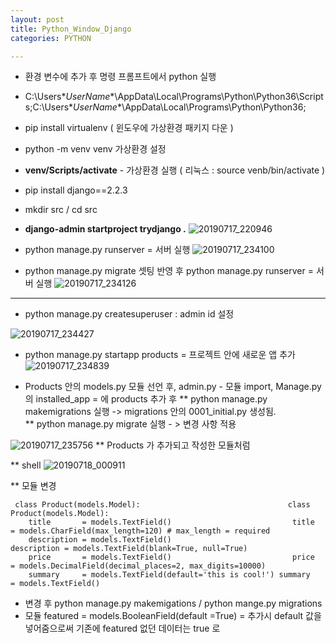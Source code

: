 ```yaml
---
layout: post
title: Python_Window_Django
categories: PYTHON

---
```



* 환경 변수에 추가 후 명령 프롬프트에서 python 실행
* C:\Users\**UserName**\AppData\Local\Programs\Python\Python36\Scripts\;C:\Users\**UserName**\AppData\Local\Programs\Python\Python36;

* pip install virtualenv ( 윈도우에 가상환경 패키지 다운 )
* python -m venv venv 가상환경 설정
* **venv/Scripts/activate** - 가상환경 실행   ( 리눅스 : source venb/bin/activate )
* pip install django==2.2.3
* mkdir src / cd src
* **django-admin startproject trydjango .**
![20190717_220946](https://user-images.githubusercontent.com/47915302/61378128-a28f8980-a8df-11e9-818e-421b1819fc99.png)



* python manage.py runserver   = 서버 실행 
![20190717_234100](https://user-images.githubusercontent.com/47915302/61384881-6d3d6880-a8ec-11e9-9046-20aa462e566f.png)
* python manage.py migrate 셋팅 반영 후 python manage.py runserver   = 서버 실행 
![20190717_234126](https://user-images.githubusercontent.com/47915302/61384889-6f9fc280-a8ec-11e9-810e-1329c62ff742.png)

---

* python manage.py createsuperuser   : admin id 설정

![20190717_234427](https://user-images.githubusercontent.com/47915302/61385139-d4f3b380-a8ec-11e9-87db-a3a167618b46.png)


* python manage.py startapp products  = 프로젝트 안에 새로운 앱 추가 
![20190717_234839](https://user-images.githubusercontent.com/47915302/61385472-6d8a3380-a8ed-11e9-9895-33686f7f7481.png)

* Products 안의 models.py 모듈 선언 후, admin.py - 모듈 import, Manage.py 의 installed_app = 에 products 추가 후 
** python manage.py makemigrations 실행 -> migrations 안의 0001_initial.py 생성됨.  
** python manage.py migrate 실행        - > 변경 사항 적용 
 
 ![20190717_235756](https://user-images.githubusercontent.com/47915302/61386157-b7bfe480-a8ee-11e9-9a56-7940a030771d.png)
** Products 가 추가되고 작성한 모듈처럼 

** shell 
![20190718_000911](https://user-images.githubusercontent.com/47915302/61387051-50a32f80-a8f0-11e9-8aad-122b9652c02a.png)

 
 
 ** 모듈 변경 

     class Product(models.Model):	                              class Product(models.Model):
        title       = models.TextField()	                       title       = models.CharField(max_length=120) # max_length = required
        description = models.TextField()	                       description = models.TextField(blank=True, null=True)
        price       = models.TextField()	                       price       = models.DecimalField(decimal_places=2, max_digits=10000)
        summary     = models.TextField(default='this is cool!') summary     = models.TextField() 
    
    
* 변경 후 python manage.py makemigations / python mange.py migrations
* 모듈 featured = models.BooleanField(default =True) = 추가시 default 값을 넣어줌으로써 기존에 featured 없던 데이터는 true 로      

 
